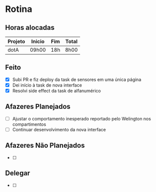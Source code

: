 # Rotina

## Horas alocadas

Projeto | Inicio | Fim | Total
--------|-------|-------|------
dotA    | 09h00 | 18h | 8h00

## Feito

- [x] Subi PR e fiz deploy da task de sensores em uma única página
- [x] Dei início à task de nova interface
- [x] Resolvi side effect da task de alfanumérico

## Afazeres Planejados

- [ ] Ajustar o comportamento inesperado reportado pelo Welington nos compartimentos
- [ ] Continuar desenvolvimento da nova interface

## Afazeres Não Planejados

- [ ] 

## Delegar

- [ ] 

<!--stackedit_data:
eyJoaXN0b3J5IjpbMjcxODEwMTk3LDEzMDY0ODEyNzEsLTEyOD
kzOTA0NDcsMTg2NDA0NTY5NiwtMzQzOTAwNDAwLDEyOTQyNjQy
NjQsLTEzODk5MTIwODUsLTEzNDIyMDUwODksLTgwNTM4OTIxNS
wxMTA2Nzk2OTMxLDc4MTE0OTMyLC0xMTcwMjA4ODEzLC0xOTg4
NzU5NTE0LDkwMzczNzU1OCwtODMxNjQwMjYxLDE5ODk4OTYyMz
UsMTQ0OTM1NTUwLC0xNDkxMzUzNjUwLDUxNzI0NzA2MiwtNjY4
MTYyNDIyXX0=
-->